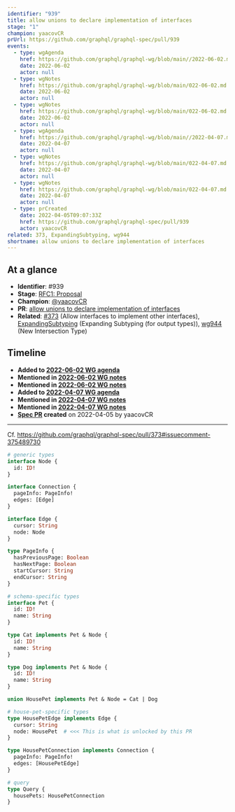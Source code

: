 ```yaml
---
identifier: "939"
title: allow unions to declare implementation of interfaces
stage: "1"
champion: yaacovCR
prUrl: https://github.com/graphql/graphql-spec/pull/939
events:
  - type: wgAgenda
    href: https://github.com/graphql/graphql-wg/blob/main//2022-06-02.md
    date: 2022-06-02
    actor: null
  - type: wgNotes
    href: https://github.com/graphql/graphql-wg/blob/main/022-06-02.md
    date: 2022-06-02
    actor: null
  - type: wgNotes
    href: https://github.com/graphql/graphql-wg/blob/main/022-06-02.md
    date: 2022-06-02
    actor: null
  - type: wgAgenda
    href: https://github.com/graphql/graphql-wg/blob/main//2022-04-07.md
    date: 2022-04-07
    actor: null
  - type: wgNotes
    href: https://github.com/graphql/graphql-wg/blob/main/022-04-07.md
    date: 2022-04-07
    actor: null
  - type: wgNotes
    href: https://github.com/graphql/graphql-wg/blob/main/022-04-07.md
    date: 2022-04-07
    actor: null
  - type: prCreated
    date: 2022-04-05T09:07:33Z
    href: https://github.com/graphql/graphql-spec/pull/939
    actor: yaacovCR
related: 373, ExpandingSubtyping, wg944
shortname: allow unions to declare implementation of interfaces
---
```


## At a glance

- **Identifier**: #939
- **Stage**: [RFC1: Proposal](https://github.com/graphql/graphql-spec/blob/main/CONTRIBUTING.md#stage-1-proposal)
- **Champion**: [@yaacovCR](https://github.com/yaacovCR)
- **PR**: [allow unions to declare implementation of interfaces](https://github.com/graphql/graphql-spec/pull/939)
- **Related**: [#373](/rfcs/373) (Allow interfaces to implement other interfaces), [ExpandingSubtyping](/rfcs/ExpandingSubtyping) (Expanding Subtyping (for output types)), [wg944](/rfcs/wg944) (New Intersection Type)

<!-- BEGIN_CUSTOM_TEXT -->



<!-- END_CUSTOM_TEXT -->

## Timeline

- **Added to [2022-06-02 WG agenda](https://github.com/graphql/graphql-wg/blob/main//2022-06-02.md)**
- **Mentioned in [2022-06-02 WG notes](https://github.com/graphql/graphql-wg/blob/main/022-06-02.md)**
- **Mentioned in [2022-06-02 WG notes](https://github.com/graphql/graphql-wg/blob/main/022-06-02.md)**
- **Added to [2022-04-07 WG agenda](https://github.com/graphql/graphql-wg/blob/main//2022-04-07.md)**
- **Mentioned in [2022-04-07 WG notes](https://github.com/graphql/graphql-wg/blob/main/022-04-07.md)**
- **Mentioned in [2022-04-07 WG notes](https://github.com/graphql/graphql-wg/blob/main/022-04-07.md)**
- **[Spec PR](https://github.com/graphql/graphql-spec/pull/939) created** on 2022-04-05 by yaacovCR

<!-- VERBATIM -->

---

Cf. https://github.com/graphql/graphql-spec/pull/373#issuecomment-375489730

```graphql
# generic types
interface Node {
  id: ID!
}

interface Connection {
  pageInfo: PageInfo!
  edges: [Edge]
}

interface Edge {
  cursor: String
  node: Node
}

type PageInfo {
  hasPreviousPage: Boolean
  hasNextPage: Boolean
  startCursor: String
  endCursor: String
}

# schema-specific types
interface Pet {
  id: ID!
  name: String
}

type Cat implements Pet & Node {
  id: ID!
  name: String
}

type Dog implements Pet & Node {
  id: ID!
  name: String
}

union HousePet implements Pet & Node = Cat | Dog

# house-pet-specific types
type HousePetEdge implements Edge {
  cursor: String
  node: HousePet  # <<< This is what is unlocked by this PR
}

type HousePetConnection implements Connection {
  pageInfo: PageInfo!
  edges: [HousePetEdge]
}

# query
type Query {
  housePets: HousePetConnection
}
```
